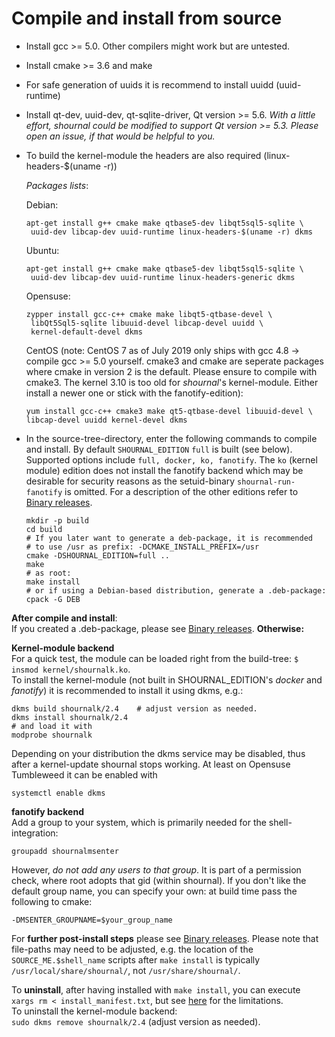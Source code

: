 
# Compile and install from source

* Install gcc >= 5.0. Other compilers might work but are untested.
* Install cmake >= 3.6 and make
* For safe generation of uuids it is recommend to install uuidd (uuid-runtime)
* Install qt-dev, uuid-dev, qt-sqlite-driver, Qt version >= 5.6.
  *With a little effort, shournal could be modified to
  support Qt version >= 5.3. Please open an issue, if that would
  be helpful to you.*
* To build the kernel-module the headers are also required
  (linux-headers-$(uname -r))

  *Packages lists*:

  Debian:
  ~~~
  apt-get install g++ cmake make qtbase5-dev libqt5sql5-sqlite \
   uuid-dev libcap-dev uuid-runtime linux-headers-$(uname -r) dkms

  ~~~
  Ubuntu:
  ~~~
  apt-get install g++ cmake make qtbase5-dev libqt5sql5-sqlite \
   uuid-dev libcap-dev uuid-runtime linux-headers-generic dkms
  ~~~
  Opensuse:
  ~~~
  zypper install gcc-c++ cmake make libqt5-qtbase-devel \
   libQt5Sql5-sqlite libuuid-devel libcap-devel uuidd \
   kernel-default-devel dkms
  ~~~

  CentOS (note: CentOS 7 as of July 2019 only ships with gcc 4.8
  -> compile gcc >= 5.0 yourself. cmake3 and cmake are seperate packages
  where cmake in version 2 is the default. Please ensure to compile with
  cmake3. The kernel 3.10 is too old for *shournal*'s kernel-module.
  Either install a newer one or stick with the fanotify-edition):
  ~~~
  yum install gcc-c++ cmake3 make qt5-qtbase-devel libuuid-devel \
  libcap-devel uuidd kernel-devel dkms
  ~~~

* In the source-tree-directory, enter the following commands to
  compile and install. By default `SHOURNAL_EDITION` `full` is built (see below).
  Supported options include `full, docker, ko, fanotify`.
  The `ko` (kernel module) edition does not install the fanotify backend
  which may be desirable for security reasons as the setuid-binary
  `shournal-run-fanotify` is omitted. For a description of the other editions
  refer to [Binary releases](./README.md#binary-releases).
  ~~~
  mkdir -p build
  cd build
  # If you later want to generate a deb-package, it is recommended
  # to use /usr as prefix: -DCMAKE_INSTALL_PREFIX=/usr
  cmake -DSHOURNAL_EDITION=full ..
  make
  # as root:
  make install
  # or if using a Debian-based distribution, generate a .deb-package:
  cpack -G DEB
  ~~~


**After compile and install**: <br>
If you created a .deb-package, please see
[Binary releases](./README.md#binary-releases). **Otherwise:**

**Kernel-module backend** <br>
For a quick test, the module can be loaded right from the build-tree:
`$ insmod kernel/shournalk.ko`. <br>
To install the kernel-module (not built in SHOURNAL_EDITION's
*docker* and *fanotify*) it is recommended to install it using dkms, e.g.:
~~~
dkms build shournalk/2.4    # adjust version as needed.
dkms install shournalk/2.4
# and load it with
modprobe shournalk
~~~
Depending on your distribution the dkms service may be disabled, thus
after a kernel-update shournal stops working. At least on
Opensuse Tumbleweed it can be enabled with
~~~
systemctl enable dkms
~~~

**fanotify backend** <br>
Add a group to your system, which is primarily needed for
the shell-integration:

  ```groupadd shournalmsenter```

However, *do not add any users to that group*. It is part of a permission
check, where root adopts that gid (within shournal).
If you don't like the default group name, you can specify your own: at
build time pass the following to cmake:

  ```-DMSENTER_GROUPNAME=$your_group_name```

For **further post-install steps** please see
[Binary releases](./README.md#binary-releases). Please note
that file-paths may need to be adjusted, e.g. the location of
the `SOURCE_ME.$shell_name` scripts after `make install` is typically
`/usr/local/share/shournal/`, not `/usr/share/shournal/`.


To **uninstall**, after having installed with `make install`, you can
execute <br>
`xargs rm < install_manifest.txt`, but see
[here](https://stackoverflow.com/a/44649542/7015849) for the
limitations. <br>
To uninstall the kernel-module backend: <br>
`sudo dkms remove shournalk/2.4` (adjust version as needed).
